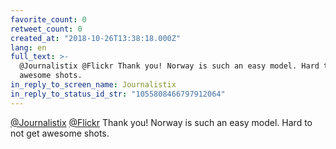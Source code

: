 ```yaml
---
favorite_count: 0
retweet_count: 0
created_at: "2018-10-26T13:38:18.000Z"
lang: en
full_text: >-
  @Journalistix @Flickr Thank you! Norway is such an easy model. Hard to not get
  awesome shots.
in_reply_to_screen_name: Journalistix
in_reply_to_status_id_str: "1055808466797912064"
---
```


[@Journalistix](https://twitter.com/Journalistix)
[@Flickr](https://twitter.com/Flickr) Thank you! Norway is such an easy model.
Hard to not get awesome shots.

